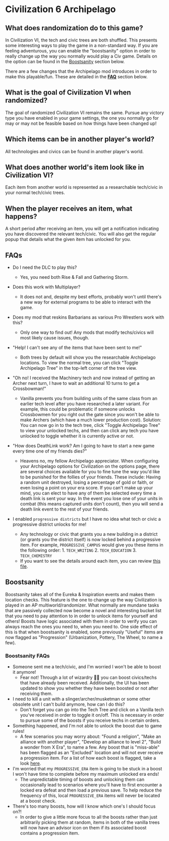 # Civilization 6 Archipelago

## What does randomization do to this game?

In Civilization VI, the tech and civic trees are both shuffled. This presents some interesting ways to play the game in a non-standard way. If you are feeling adventurous, you can enable the "boostsanity" option in order to really change up the way you normally would play a Civ game. Details on the option can be found in the [Boostsanity](#boostsanity) section below.

There are a few changes that the Archipelago mod introduces in order to make this playable/fun. These are detailed in the [__FAQ__](#faqs) section below.

## What is the goal of Civilization VI when randomized?
The goal of randomized Civilization VI remains the same. Pursue any victory type you have enabled in your game settings, the one you normally go for may or may not be feasible based on how things have been changed up!

## Which items can be in another player's world?
All technologies and civics can be found in another player's world.

## What does another world's item look like in Civilization VI?
Each item from another world is represented as a researchable tech/civic in your normal tech/civic trees.

## When the player receives an item, what happens?
A short period after receiving an item, you will get a notification indicating you have discovered the relevant tech/civic. You will also get the regular popup that details what the given item has unlocked for you.

## FAQs
- Do I need the DLC to play this?
    - Yes, you need both Rise & Fall and Gathering Storm.
- Does this work with Multiplayer?
    - It does not and, despite my best efforts, probably won't until there's a new way for external programs to be able to interact with the game.
- Does my mod that reskins Barbarians as various Pro Wrestlers work with this?
    - Only one way to find out! Any mods that modify techs/civics will most likely cause issues, though.
- "Help! I can't see any of the items that have been sent to me!"
    - Both trees by default will show you the researchable Archipelago locations. To view the normal tree, you can click "Toggle Archipelago Tree" in the top-left corner of the tree view.
- "Oh no! I received the Machinery tech and now instead of getting an Archer next turn, I have to wait an additional 10 turns to get a Crossbowman!"
    - Vanilla prevents you from building units of the same class from an earlier tech level after you have researched a later variant. For example, this could be problematic if someone unlocks Crossbowmen for you right out the gate since you won't be able to make Archers (which have a much lower production cost).
Solution: You can now go in to the tech tree, click "Toggle Archipelago Tree" to view your unlocked techs, and then can click any tech you have unlocked to toggle whether it is currently active or not.
- "How does DeathLink work? Am I going to have to start a new game every time one of my friends dies?"
    - Heavens no, my fellow Archipelago appreciator. When configuring your Archipelago options for Civilization on the options page, there are several choices available for you to fine tune the way you'd like to be punished for the follies of your friends. These include: Having a random unit destroyed, losing a percentage of gold or faith, or even losing a point on your era score. If you can't make up your mind, you can elect to have any of them be selected every time a death link is sent your way.
    In the event you lose one of your units in combat (this means captured units don't count), then you will send a death link event to the rest of your friends.

- I enabled `progressive districts` but I have no idea what tech or civic a progressive district unlocks for me!
    - Any technology or civic that grants you a new building in a district (or grants you the district itself) is now locked behind a progressive item. For example, `PROGRESSIVE_CAMPUS` would give you these items in the following order:
          1. `TECH_WRITING`
          2. `TECH_EDUCATION`
          3. `TECH_CHEMISTRY`
    - If you want to see the details around each item, you can review [this file](https://github.com/ArchipelagoMW/Archipelago/blob/main/worlds/civ_6/data/progressive_districts.json).

## Boostsanity
Boostsanity takes all of the Eureka & Inspiration events and makes them location checks. This feature is the one to change up the way Civilization is played in an AP multiworld/randomizer. What normally are mundane tasks that are passively collected now become a novel and interesting bucket list that you need to pay attention to  in order to unlock items for yourself and others!
Boosts have logic associated with them in order to verify you can always reach the ones you need to, when you need to. One side effect of this is that when boostsanity is enabled, some previously "Useful" items are now flagged as "Progression" (Urbanization, Pottery, The Wheel, to name a few).

### Boostsanity FAQs
- Someone sent me a tech/civic, and I'm worried I won't be able to boost it anymore!
    - Fear not! Through a lot of wizardry 🧙‍♂️ you can boost civics/techs that have already been received. Additionally, the UI has been updated to show you whether they have been boosted or not after receiving them.
- I need to kill a unit with a slinger/archer/musketman or some other obsolete unit I can't build anymore, how can I do this?
    - Don't forget you can go into the Tech Tree and click on a Vanilla tech you've received in order to toggle it on/off. This is necessary in order to pursue some of the boosts if you receive techs in certain orders.
- Something happened, and I'm not able to unlock the boost due to game rules!
    - A few scenarios you may worry about: "Found a religion", "Make an alliance with another player", "Develop an alliance to level 2", "Build a wonder from X Era", to name a few. Any boost that is "miss-able" has been flagged as an "Excluded" location and will not ever receive a progression item. For a list of how each boost is flagged, take a look [here](https://github.com/ArchipelagoMW/Archipelago/blob/main/worlds/civ_6/data/boosts.py).
- I'm worried that my `PROGRESSIVE_ERA` item is going to be stuck in a boost I won't have time to complete before my maximum unlocked era ends!
    - The unpredictable timing of boosts and unlocking them can occasionally lead to scenarios where you'll have to first encounter a locked era defeat and then load a previous save. To help reduce the frequency of this, local `PROGRESSIVE_ERA` items will never be located at a boost check.
- There's too many boosts, how will I know which one's I should focus on?!
    - In order to give a little more focus to all the boosts rather than just arbitrarily picking them at random, items in both of the vanilla trees will now have an advisor icon on them if its associated boost contains a progression item.

